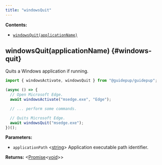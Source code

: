 ```yaml
---
title: "windowsQuit"
---
```


**Contents:**

- [`windowsQuit(applicationName)`](./class-windows-quit#windows-quit)

## windowsQuit(applicationName) {#windows-quit}

Quits a Windows application if running.

```ts
import { windowsActivate, windowsQuit } from "@guidepup/guidepup";

(async () => {
  // Open Microsoft Edge.
  await windowsActivate("msedge.exe", "Edge");

  // ... perform some commands.

  // Quits Microsoft Edge.
  await windowsQuit("msedge.exe");
})();
```

**Parameters:**

- `applicationPath` &#60;[string]&#62; Application executable path identifier.

**Returns:** &#60;[Promise]<[void]>&#62;

[commandoptions]: ./class-command-options "CommandOptions"
[promise]: https://developer.mozilla.org/en-US/docs/Web/JavaScript/Reference/Global_Objects/Promise "Promise"
[string]: https://developer.mozilla.org/en-US/docs/Web/JavaScript/Reference/Global_Objects/String "string"
[void]: https://developer.mozilla.org/en-US/docs/Web/JavaScript/Reference/Global_Objects/undefined "void"
